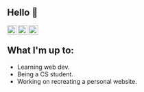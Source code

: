 ## Hello 👋

<a href="https://twitter.com/8aran_">
  <img align="left" alt="Baran's Twitter" width="22px" src="https://cdn.jsdelivr.net/npm/simple-icons@v3/icons/twitter.svg" />
</a>
<a href="https://www.linkedin.com/in/baran-babur/">
  <img align="left" alt="Baran's LinkedIn" width="22px" src="https://cdn.jsdelivr.net/npm/simple-icons@v3/icons/linkedin.svg" />
</a>
<a href="https://github.com/8aran">
  <img align="left" alt="Baran's Github" width="22px" src="https://cdn.jsdelivr.net/npm/simple-icons@v3/icons/github.svg" />
</a>
<br />

## What I'm up to:
- Learning web dev.
- Being a CS student. 
- Working on recreating a personal website.
